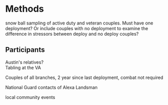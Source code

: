 # Methods

snow ball sampling of active duty and veteran couples. Must have one deployment? Or include couples with no deployment to examine the difference in stressors between deploy and no deploy couples?

## Participants

Austin's relatives?  
Tabling at the VA

Couples of all branches, 2 year since last deployment, combat not required

National Guard contacts of Alexa Landsman

local community events

